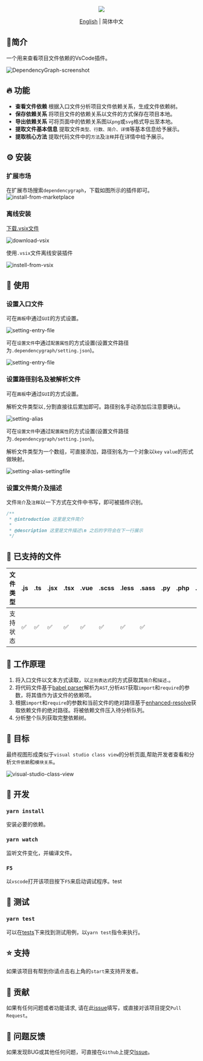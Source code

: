 
<p align="middle" ><img src="https://github.com/sz-p/vscode-dependencyGraph/blob/master/doc/logowithtext.png"/></p>

<p align='center'>
<a href="https://github.com/sz-p/vscode-dependencyGraph/blob/master/README.md">English</a> | 简体中文
</p>

## 📝简介

一个用来查看项目文件依赖的VsCode插件。

![DependencyGraph-screenshot](https://github.com/sz-p/vscode-dependencyGraph/blob/master/doc/dependencyGraph.gif)

## 🔥 功能

* **查看文件依赖** 根据入口文件分析项目文件依赖关系，生成文件依赖树。
* **保存依赖关系** 将项目文件的依赖关系以文件的方式保存在项目本地。
* **导出依赖关系** 可将页面中的依赖关系图以`png`或`svg`格式导出至本地。
* **提取文件基本信息** 提取文件`类型、行数、简介、详情`等基本信息给予展示。
* **提取核心方法** 提取代码文件中的`方法`及`注释`并在详情中给予展示。
## ⚙️ 安装
### 扩展市场

在扩展市场搜索`dependencygraph`，下载如图所示的插件即可。
![install-from-marketplace](https://github.com/sz-p/vscode-dependencyGraph/blob/master/doc/insteall-from-marketplace.png)

### 离线安装

[下载.vsix文件](https://marketplace.visualstudio.com/items?itemName=sz-p.dependencygraph)

![download-vsix](https://github.com/sz-p/vscode-dependencyGraph/blob/master/doc/download-vsix.png)

使用`.vsix`文件离线安装插件

![instell-from-vsix](https://github.com/sz-p/vscode-dependencyGraph/blob/master/doc/instell-from-vsix.png)


## 🚀 使用

### 设置入口文件

可在`画板`中通过`GUI`的方式设置。

![setting-entry-file](https://github.com/sz-p/vscode-dependencyGraph/blob/master/doc/setting-entry-file-gui.png)

可在`设置文件`中通过`配置属性`的方式设置(设置文件路径为`.dependencygraph/setting.json`)。

![setting-entry-file](https://github.com/sz-p/vscode-dependencyGraph/blob/master/doc/setting-entry-file-settingfile.png)

### 设置路径别名及被解析文件

可在`画板`中通过`GUI`的方式设置。

解析文件类型以`,`分割直接往后累加即可。路径别名手动添加后注意要确认。

![setting-alias](https://github.com/sz-p/vscode-dependencyGraph/blob/master/doc/setting-alias.png)

可在`设置文件`中通过`配置属性`的方式设置(设置文件路径为`.dependencygraph/setting.json`)。

解析文件类型为一个数组，可直接添加，路径别名为一个对象以`key` `value`的形式做映射。

![setting-alias-settingfile](https://github.com/sz-p/vscode-dependencyGraph/blob/master/doc/setting-alias-settingfile.png)

### 设置文件简介及描述

文件`简介`及`注释`以一下方式在文件中书写，即可被插件识别。

```js
/**
 * @introduction 这里是文件简介
 *
 * @description 这里是文件描述\n 之后的字符会在下一行展示
 */
```

## 📝 已支持的文件

| 文件类型 | .js  | .ts  | .jsx | .tsx | .vue | .scss | .less | .sass | .py  | .php | .go  |
| -------- | ---- | ---- | ---- | ---- | ---- | ----- | ----- | ----- | ---- | ---- | ---- |
| 支持状态 | ✅    | ✅    | ✅    | ✅    | ✅    | ✅     | ✅     | ✅     |      |      |      |

## 📡 工作原理

1. 将入口文件以文本方式读取，以`正则表达式`的方式获取其`简介`和`描述`.。
2. 将代码文件基于[babel parser](https://github.com/babel/babel/tree/main/packages/babel-parser)解析为`AST`,分析`AST`获取`import`和`require`的参数，将其值作为该文件的依赖项。
3. 根据`import`和`require`的参数和当前文件的绝对路径基于[enhanced-resolve](https://github.com/webpack/enhanced-resolve)获取依赖文件的绝对路径。将被依赖文件压入待分析队列。
4. 分析整个队列获取完整依赖树。

## 🌌 目标

最终视图形成类似于`visual studio class view`的分析页面,帮助开发者查看和分析`文件依赖`和`模块关系`。

![visual-studio-class-view](https://github.com/sz-p/vscode-dependencyGraph/blob/master/doc/visual-studio-class-view.png)

## 🔧 开发

### `yarn install`

安装必要的依赖。

### `yarn watch`

监听文件变化，并编译文件。

### `F5`

以`vscode`打开该项目按下`F5`来启动调试程序。test


## 🚦 测试

### `yarn test`

可以在[tests](https://github.com/sz-p/vscode-dependencyGraph/tree/master/tests)下来找到测试用例，以`yarn test`指令来执行。

## ⭐️ 支持

如果该项目有帮到你请点击右上角的`start`来支持开发者。

## 👏 贡献

如果有任何问题或者功能请求, 请在此[issue](https://github.com/sz-p/vscode-dependencyGraph/issues)填写，或直接对该项目提交`Pull Request`。

## 🐞 问题反馈

如果发现BUG或其他任何问题，可直接在`Github`上提交[Issue](https://github.com/sz-p/vscode-dependencyGraph/issues)。
